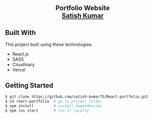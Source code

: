 <h2 align="center">
  Portfolio Website<br/>
  <a href="https://satishk-portfolio.vercel.app/" target="_blank">Satish Kumar</a>
</h2>

<div align="center">
<!--   <a href="https://app.fossa.com/projects/git%2Bgithub.com%2FVolodumurSN%2FReact-Portfolio?ref=badge_shield" target="\_parent">
    <img src="https://app.fossa.com/api/projects/git%2Bgithub.com%2FVolodumurSN%2FReact-Portfolio.svg?type=shield" />
  </a>  -->

</div>

## Built With


This project built using these technologies:
- React.js
- SASS
- Cloudinary
- Vercel

## Getting Started

```bash
$ git clone https://github.com/satish-kumar75/React-portfolio.git       # clone this project to your local machine
$ cd react-portfolio  # go to project folder
$ npm install         # install dependencies
$ npm run start       # run it locally
```

